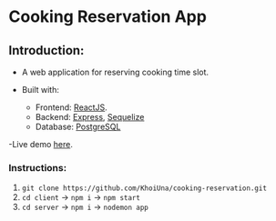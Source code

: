 # Cooking Reservation App

## Introduction:

- A web application for reserving cooking time slot.

- Built with:
  - Frontend: [ReactJS](https://reactjs.org/).
  - Backend: [Express](https://expressjs.com/), [Sequelize](https://sequelize.org/)
  - Database: [PostgreSQL](https://www.postgresql.org/)

-Live demo [here](https://cooking-reservation.vercel.app/).

### Instructions:

1. `git clone https://github.com/KhoiUna/cooking-reservation.git`
2. `cd client` -> `npm i` -> `npm start`
3. `cd server` -> `npm i` -> `nodemon app`

